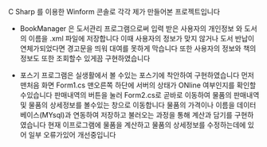 C Sharp 를 이용한 Winform 콘솔로 각각 제가 만들어본 프로젝트입니다

- BookManager 은 도서관리 프로그램으로써  입력 받은 사용자의 개인정보 와 도서의 이름을 .xml 파일에 저장합니다
이때 사용자의 정보가 맞지 않거나 도서 반납이 연체가되었다면 경고문을 띄워 대여를 못하게 막습니다 
또한 사용자의 정보와 책의 정보도 또한 조회할수 있게끔 구현하였습니다

- 포스기 프로그램은 실생활에서 볼 수있는 포스기에 착안하여 구현하였습니다 
먼저 맨처음 화면 Form1.cs 맨오른쪽 하단에 서버의 상태가 ONline 여부인지를 확인할수있습니다 
판매내역의 버튼을 눌러 Form2.cs로 곧바로 이동하여 물품의 판매내역및 물품의 상세정보를 볼수있는 창으로 이동합니다 
물품의 가격이나 이름을 데이터베이스(MYsql)과 연동하여 저장하고 불러오는 과정을 통해 계산과 담기를 구현하였습니다
현재  이프로그램에 물품을 계산하고 물품의 상세정보를 수정하는데에 있어 일부 오류가있어 개선중입니다 
